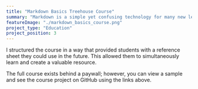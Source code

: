 ```yaml
---
title: "Markdown Basics Treehouse Course"
summary: "Markdown is a simple yet confusing technology for many new learners. To assist Treehouse students when writing forum posts, GitHub READMEs, and other Markdown documents, I wrote, recorded and edited this Markdown Basics course."
featureImage: "./markdown_basics_course.png"
project_type: "Education"
project_position: 3
---
```


I structured the course in a way that provided students with a reference sheet they could use in the future. This allowed them to simultaneously learn and create a valuable resource.

The full course exists behind a paywall; however, you can view a sample and see the course project on GitHub using the links above.
